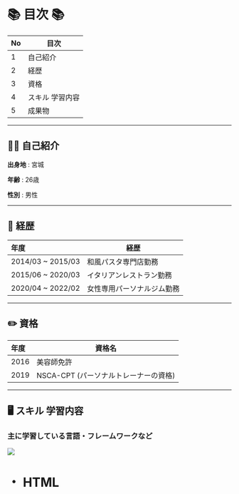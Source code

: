 # 📚 目次 📚

|No|目次|
|:-|-
|1|自己紹介      
|2|経歴
|3|資格  
|4|スキル 学習内容
|5|成果物

___

## :frowning_man: 自己紹介

**出身地** :  宮城

**年齢** :  26歳

**性別** :  男性
___

## :bookmark_tabs: 経歴

|年度|経歴|
|:-|-
|2014/03 ~ 2015/03|和風パスタ専門店勤務
|2015/06 ~ 2020/03|イタリアンレストラン勤務
|2020/04 ~ 2022/02|女性専用パーソナルジム勤務

___

## :pencil2: 資格

|年度|資格名|
|:-|-
|2016|美容師免許     
|2019|NSCA-CPT (パーソナルトレーナーの資格)

___

## :desktop_computer: スキル 学習内容

### 主に学習している言語・フレームワークなど

![](https://github-readme-stats.vercel.app/api/top-langs/?username=yukiya1006&layout=compact&theme=dracula)

# ・ HTML
